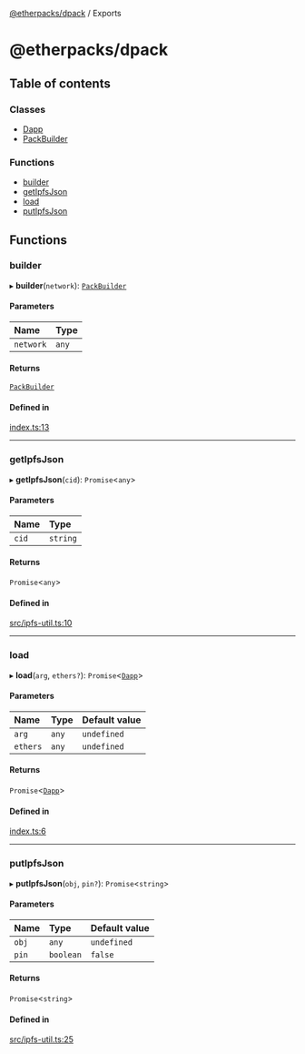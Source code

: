 [@etherpacks/dpack](README.md) / Exports

# @etherpacks/dpack

## Table of contents

### Classes

- [Dapp](classes/Dapp.md)
- [PackBuilder](classes/PackBuilder.md)

### Functions

- [builder](modules.md#builder)
- [getIpfsJson](modules.md#getipfsjson)
- [load](modules.md#load)
- [putIpfsJson](modules.md#putipfsjson)

## Functions

### builder

▸ **builder**(`network`): [`PackBuilder`](classes/PackBuilder.md)

#### Parameters

| Name | Type |
| :------ | :------ |
| `network` | `any` |

#### Returns

[`PackBuilder`](classes/PackBuilder.md)

#### Defined in

[index.ts:13](https://github.com/dapphub/dpack/blob/526b80f/index.ts#L13)

___

### getIpfsJson

▸ **getIpfsJson**(`cid`): `Promise`<`any`\>

#### Parameters

| Name | Type |
| :------ | :------ |
| `cid` | `string` |

#### Returns

`Promise`<`any`\>

#### Defined in

[src/ipfs-util.ts:10](https://github.com/dapphub/dpack/blob/526b80f/src/ipfs-util.ts#L10)

___

### load

▸ **load**(`arg`, `ethers?`): `Promise`<[`Dapp`](classes/Dapp.md)\>

#### Parameters

| Name | Type | Default value |
| :------ | :------ | :------ |
| `arg` | `any` | `undefined` |
| `ethers` | `any` | `undefined` |

#### Returns

`Promise`<[`Dapp`](classes/Dapp.md)\>

#### Defined in

[index.ts:6](https://github.com/dapphub/dpack/blob/526b80f/index.ts#L6)

___

### putIpfsJson

▸ **putIpfsJson**(`obj`, `pin?`): `Promise`<`string`\>

#### Parameters

| Name | Type | Default value |
| :------ | :------ | :------ |
| `obj` | `any` | `undefined` |
| `pin` | `boolean` | `false` |

#### Returns

`Promise`<`string`\>

#### Defined in

[src/ipfs-util.ts:25](https://github.com/dapphub/dpack/blob/526b80f/src/ipfs-util.ts#L25)
